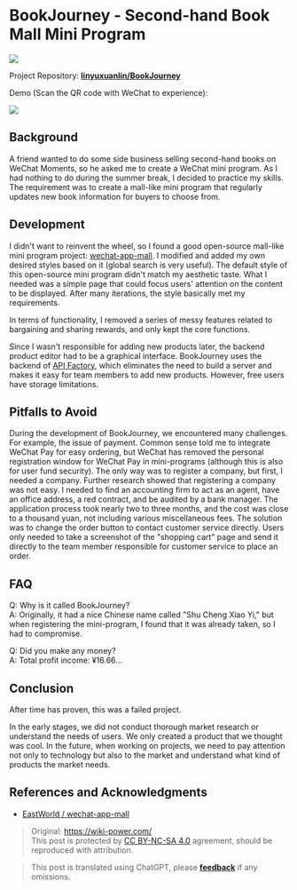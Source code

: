 # BookJourney - Second-hand Book Mall Mini Program

![](https://img.wiki-power.com/d/wiki-media/img/书程小驿.jpg)

Project Repository: [**linyuxuanlin/BookJourney**](https://github.com/linyuxuanlin/BookJourney)

Demo (Scan the QR code with WeChat to experience):

![](https://img.wiki-power.com/d/wiki-media/img/1.jpg)

## Background

A friend wanted to do some side business selling second-hand books on WeChat Moments, so he asked me to create a WeChat mini program. As I had nothing to do during the summer break, I decided to practice my skills. The requirement was to create a mall-like mini program that regularly updates new book information for buyers to choose from.

## Development

I didn't want to reinvent the wheel, so I found a good open-source mall-like mini program project: [wechat-app-mall](https://github.com/EastWorld/wechat-app-mall). I modified and added my own desired styles based on it (global search is very useful). The default style of this open-source mini program didn't match my aesthetic taste. What I needed was a simple page that could focus users' attention on the content to be displayed. After many iterations, the style basically met my requirements.

In terms of functionality, I removed a series of messy features related to bargaining and sharing rewards, and only kept the core functions.

Since I wasn't responsible for adding new products later, the backend product editor had to be a graphical interface. BookJourney uses the backend of [API Factory](https://www.it120.cc/), which eliminates the need to build a server and makes it easy for team members to add new products. However, free users have storage limitations.

## Pitfalls to Avoid

During the development of BookJourney, we encountered many challenges. For example, the issue of payment. Common sense told me to integrate WeChat Pay for easy ordering, but WeChat has removed the personal registration window for WeChat Pay in mini-programs (although this is also for user fund security). The only way was to register a company, but first, I needed a company. Further research showed that registering a company was not easy. I needed to find an accounting firm to act as an agent, have an office address, a red contract, and be audited by a bank manager. The application process took nearly two to three months, and the cost was close to a thousand yuan, not including various miscellaneous fees. The solution was to change the order button to contact customer service directly. Users only needed to take a screenshot of the "shopping cart" page and send it directly to the team member responsible for customer service to place an order.

## FAQ

Q: Why is it called BookJourney?  
A: Originally, it had a nice Chinese name called "Shu Cheng Xiao Yi," but when registering the mini-program, I found that it was already taken, so I had to compromise.

Q: Did you make any money?  
A: Total profit income: ¥16.66...

## Conclusion

After time has proven, this was a failed project.

In the early stages, we did not conduct thorough market research or understand the needs of users. We only created a product that we thought was cool. In the future, when working on projects, we need to pay attention not only to technology but also to the market and understand what kind of products the market needs.

## References and Acknowledgments

- [EastWorld / wechat-app-mall](https://github.com/EastWorld/wechat-app-mall)

> Original: <https://wiki-power.com/>  
> This post is protected by [CC BY-NC-SA 4.0](https://creativecommons.org/licenses/by/4.0/deed.en) agreement, should be reproduced with attribution.

> This post is translated using ChatGPT, please [**feedback**](https://github.com/linyuxuanlin/Wiki_MkDocs/issues/new) if any omissions.
